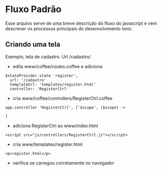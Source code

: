 # Fluxo Padrão

Esse arquivo serve de uma breve descrição do fluxo do javascript e vem descrever os processos principais do desenvolvimento ionic.

## Criando uma tela

Exemplo, tela de cadastro. Url /cadastro/

* edita www/coffee/routes.coffee e adiciona

```
$stateProvider.state 'register',
  url: '/cadastro'
  templateUrl: 'templates/register.html'
  controller: 'RegisterCtrl'
``` 

* cria www/coffee/controllers/RegisterCtrl.coffee

```
app.controller 'RegisterCtrl', ['$scope', ($scope) ->

]
```
* adiciona RegisterCtrl ao www/index.html

```
<script src="js/controllers/RegisterCtrl.js"></script>
```

* cria www/templates/register.html 
```
<p>register.html</p>
```

* verifica se carregou corretamente no navegador